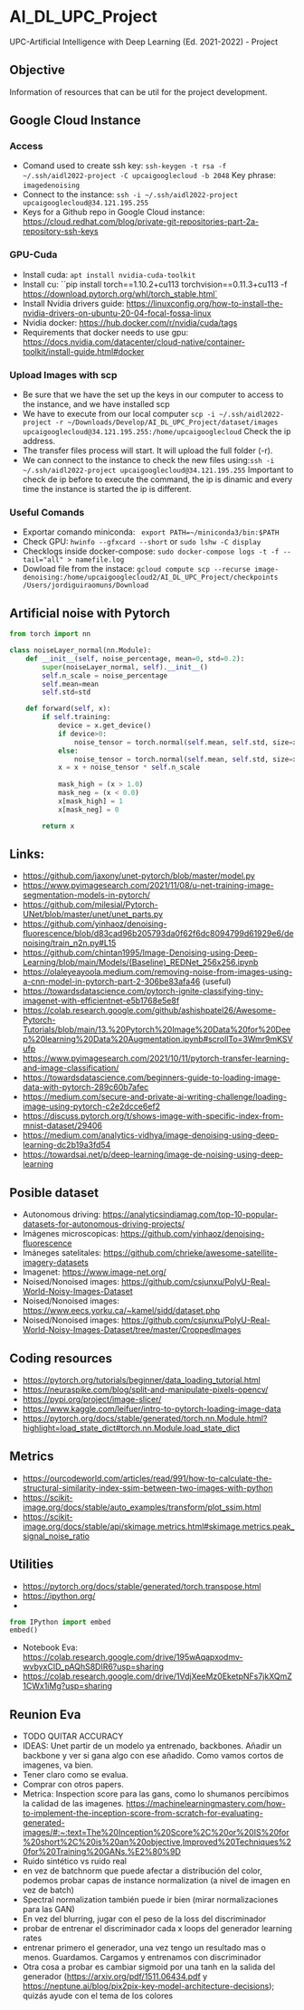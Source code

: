 # AI_DL_UPC_Project
UPC-Artificial Intelligence with Deep Learning (Ed. 2021-2022) - Project

## Objective
Information of resources that can be util for the project development.

## Google Cloud Instance
### Access
- Comand used to create ssh key: `ssh-keygen -t rsa -f ~/.ssh/aidl2022-project -C upcaigooglecloud -b 2048` Key phrase: `imagedenoising`
- Connect to the instance: `ssh -i ~/.ssh/aidl2022-project upcaigooglecloud@34.121.195.255`
- Keys for a Github repo in Google Cloud instance: https://cloud.redhat.com/blog/private-git-repositories-part-2a-repository-ssh-keys

### GPU-Cuda
- Install cuda: `apt install nvidia-cuda-toolkit`
- Install cu: ``pip install torch==1.10.2+cu113 torchvision==0.11.3+cu113 -f https://download.pytorch.org/whl/torch_stable.html`
- Install Nvidia drivers guide: https://linuxconfig.org/how-to-install-the-nvidia-drivers-on-ubuntu-20-04-focal-fossa-linux
- Nvidia docker: https://hub.docker.com/r/nvidia/cuda/tags
- Requirements that docker needs to use gpu: https://docs.nvidia.com/datacenter/cloud-native/container-toolkit/install-guide.html#docker

### Upload Images with scp
- Be sure that we have the set up the keys in our computer to access to the instance, and we have installed scp
- We have to execute from our local computer `scp -i ~/.ssh/aidl2022-project -r ~/Downloads/Develop/AI_DL_UPC_Project/dataset/images upcaigooglecloud@34.121.195.255:/home/upcaigooglecloud` Check the ip address.
- The transfer files process will start. It will upload the full folder (-r). 
- We can connect to the instance to check the new files using:`ssh -i ~/.ssh/aidl2022-project upcaigooglecloud@34.121.195.255` Important to check de ip before to execute the command, the ip is dinamic and every time the instance is started the ip is different.

### Useful Comands
- Exportar comando miniconda: ` export PATH=~/miniconda3/bin:$PATH`
- Check GPU: `hwinfo --gfxcard --short` or `sudo lshw -C display`
- Checklogs inside docker-compose: `sudo docker-compose logs -t -f --tail="all" > namefile.log`
- Dowload file from the instace: `gcloud compute scp --recurse image-denoising:/home/upcaigooglecloud2/AI_DL_UPC_Project/checkpoints /Users/jordiguiraomuns/Download`

## Artificial noise with Pytorch
```python
from torch import nn

class noiseLayer_normal(nn.Module):
    def __init__(self, noise_percentage, mean=0, std=0.2):
        super(noiseLayer_normal, self).__init__()
        self.n_scale = noise_percentage
        self.mean=mean
        self.std=std

    def forward(self, x):
        if self.training:
            device = x.get_device()
            if device>0:
                noise_tensor = torch.normal(self.mean, self.std, size=x.size()).to(x.get_device()) 
            else:
                noise_tensor = torch.normal(self.mean, self.std, size=x.size())
            x = x + noise_tensor * self.n_scale
        
            mask_high = (x > 1.0)
            mask_neg = (x < 0.0)
            x[mask_high] = 1
            x[mask_neg] = 0

        return x
```


## Links:
- https://github.com/jaxony/unet-pytorch/blob/master/model.py
- https://www.pyimagesearch.com/2021/11/08/u-net-training-image-segmentation-models-in-pytorch/
- https://github.com/milesial/Pytorch-UNet/blob/master/unet/unet_parts.py
- https://github.com/yinhaoz/denoising-fluorescence/blob/d83cad96b205793da0f62f6dc8094799d61929e6/denoising/train_n2n.py#L15
- https://github.com/chintan1995/Image-Denoising-using-Deep-Learning/blob/main/Models/(Baseline)_REDNet_256x256.ipynb
- https://olaleyeayoola.medium.com/removing-noise-from-images-using-a-cnn-model-in-pytorch-part-2-306be83afa46 (useful)
- https://towardsdatascience.com/pytorch-ignite-classifying-tiny-imagenet-with-efficientnet-e5b1768e5e8f
- https://colab.research.google.com/github/ashishpatel26/Awesome-Pytorch-Tutorials/blob/main/13.%20Pytorch%20Image%20Data%20for%20Deep%20learning%20Data%20Augmentation.ipynb#scrollTo=3Wmr9mKSVufp
- https://www.pyimagesearch.com/2021/10/11/pytorch-transfer-learning-and-image-classification/
- https://towardsdatascience.com/beginners-guide-to-loading-image-data-with-pytorch-289c60b7afec
- https://medium.com/secure-and-private-ai-writing-challenge/loading-image-using-pytorch-c2e2dcce6ef2
- https://discuss.pytorch.org/t/shows-image-with-specific-index-from-mnist-dataset/29406
- https://medium.com/analytics-vidhya/image-denoising-using-deep-learning-dc2b19a3fd54
- https://towardsai.net/p/deep-learning/image-de-noising-using-deep-learning


## Posible dataset
- Autonomous driving: https://analyticsindiamag.com/top-10-popular-datasets-for-autonomous-driving-projects/
- Imágenes microscopicas: https://github.com/yinhaoz/denoising-fluorescence
- Imáneges satelitales: https://github.com/chrieke/awesome-satellite-imagery-datasets
- Imagenet: https://www.image-net.org/
- Noised/Nonoised images: https://github.com/csjunxu/PolyU-Real-World-Noisy-Images-Dataset
- Noised/Nonoised images: https://www.eecs.yorku.ca/~kamel/sidd/dataset.php
- Noised/Nonoised images: https://github.com/csjunxu/PolyU-Real-World-Noisy-Images-Dataset/tree/master/CroppedImages


## Coding resources
- https://pytorch.org/tutorials/beginner/data_loading_tutorial.html
- https://neuraspike.com/blog/split-and-manipulate-pixels-opencv/
- https://pypi.org/project/image-slicer/
- https://www.kaggle.com/leifuer/intro-to-pytorch-loading-image-data
- https://pytorch.org/docs/stable/generated/torch.nn.Module.html?highlight=load_state_dict#torch.nn.Module.load_state_dict


## Metrics
- https://ourcodeworld.com/articles/read/991/how-to-calculate-the-structural-similarity-index-ssim-between-two-images-with-python
- https://scikit-image.org/docs/stable/auto_examples/transform/plot_ssim.html
- https://scikit-image.org/docs/stable/api/skimage.metrics.html#skimage.metrics.peak_signal_noise_ratio

## Utilities
- https://pytorch.org/docs/stable/generated/torch.transpose.html
- https://ipython.org/
- 
```python
from IPython import embed
embed()
```
- Notebook Eva: https://colab.research.google.com/drive/195wAqapxodmv-wvbyxCID_pAQhS8DIR6?usp=sharing
- https://colab.research.google.com/drive/1VdjXeeMz0EketpNFs7jkXQmZ1CWx1iMg?usp=sharing


## Reunion Eva
- TODO QUITAR ACCURACY
- IDEAS: Unet partir de un modelo ya entrenado, backbones. Añadir un backbone y ver si gana algo con ese añadido. Como vamos cortos de imagenes, va bien.
- Tener claro como se evalua.
- Comprar con otros papers.
- Metrica: Inspection score para las gans, como lo shumanos percibimos la calidad de las imagenes. https://machinelearningmastery.com/how-to-implement-the-inception-score-from-scratch-for-evaluating-generated-images/#:~:text=The%20Inception%20Score%2C%20or%20IS%20for%20short%2C%20is%20an%20objective,Improved%20Techniques%20for%20Training%20GANs.%E2%80%9D
- Ruido sintético vs ruido real
- en vez de batchnorm que puede afectar a distribución del color, podemos probar capas de instance normalization (a nivel de imagen en vez de batch)
- Spectral normalization también puede ir bien (mirar normalizaciones para las GAN)
- En vez del blurring, jugar con el peso de la loss del discriminador
- probar de entrenar el discriminador cada x loops del generador
learning rates
- entrenar primero el generador, una vez tengo un resultado mas o menos. Guardamos. Cargamos y entrenamos con discriminador
- Otra cosa a probar es cambiar sigmoid por una tanh en la salida del generador (https://arxiv.org/pdf/1511.06434.pdf y https://neptune.ai/blog/pix2pix-key-model-architecture-decisions); quizás ayude con el tema de los colores